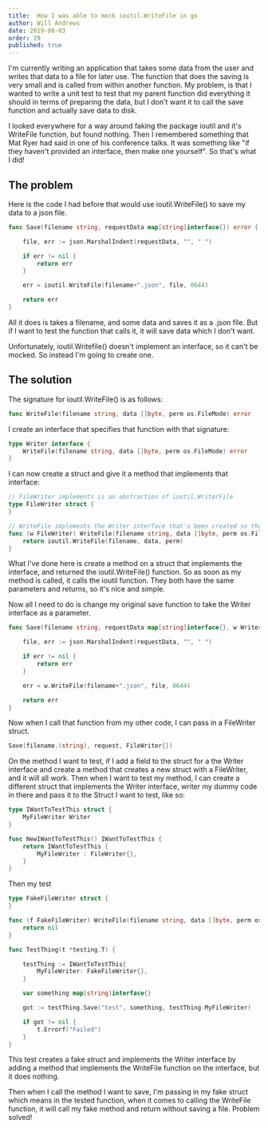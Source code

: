 ```yaml
---
title:  How I was able to mock ioutil.WriteFile in go
author: Will Andrews
date: 2019-08-03
order: 29
published: true
---
```



I'm currently writing an application that takes some data from the user and writes that data to a file for later use. The function that does the saving is very small and is called from within another function. My problem, is that I wanted to write a unit test to test that my parent function did everything it should in terms of preparing the data, but I don't want it to call the save function and actually save data to disk. 

I looked everywhere for a way around faking the package ioutil and it's WriteFile function, but found nothing. Then I remembered something that Mat Ryer had said in one of his conference talks. It was something like "if they haven't provided an interface, then make one yourself". So that's what I did!

## The problem

Here is the code I had before that would use ioutil.WriteFile() to save my data to a json file.

``` go
func Save(filename string, requestData map[string]interface{}) error {

	file, err := json.MarshalIndent(requestData, "", " ")

	if err != nil {
		return err
	}

	err = ioutil.WriteFile(filename+".json", file, 0644)

	return err
}
```

All it does is takes a filename, and some data and saves it as a .json file. But if I want to test the function that calls it, it will save data which I don't want.

Unfortunately, ioutil.Writefile() doesn't implement an interface, so it can't be mocked. So instead I'm going to create one.

## The solution

The signature for ioutil.WriteFile() is as follows:

``` go
func WriteFile(filename string, data []byte, perm os.FileMode) error
```

I create an interface that specifies that function with that signature:

``` go
type Writer interface {
	WriteFile(filename string, data []byte, perm os.FileMode) error
}
```

I can now create a struct and give it a method that implements that interface:

``` go
// FileWriter implements is an abstraction of ioutil.WriterFile
type FileWriter struct {
}

// WriteFile implements the Writer interface that's been created so that ioutil.WriteFile can be mocked
func (w FileWriter) WriteFile(filename string, data []byte, perm os.FileMode) error {
	return ioutil.WriteFile(filename, data, perm)
}
```

What I've done here is create a method on a struct that implements the interface, and returned the ioutil.WriteFile() function. So as soon as my method is called, it calls the ioutil function. They both have the same parameters and returns, so it's nice and simple.

Now all I need to do is change my original save function to take the Writer interface as a parameter.

``` go
func Save(filename string, requestData map[string]interface{}, w Writer) error {

	file, err := json.MarshalIndent(requestData, "", " ")

	if err != nil {
		return err
	}

	err = w.WriteFile(filename+".json", file, 0644)

	return err
}
```

Now when I call that function from my other code, I can pass in a FileWriter struct.

``` go
Save(filename.(string), request, FileWriter{})
```

On the method I want to test, if I add a field to the struct for a the Writer interface and create a method that creates a new struct with a FileWriter, and it will all work. Then when I want to test my method, I can create a different struct that implements the Writer interface, writer my dummy code in there and pass it to the Struct I want to test, like so:

``` go
type IWantToTestThis struct {
	MyFileWriter Writer
}

func NewIWantToTestThis() IWantToTestThis {
	return IWantToTestThis {
		MyFileWriter : FileWriter{},
	}
}
```

Then my test 
``` go
type FakeFileWriter struct {
}

func (f FakeFileWriter) WriteFile(filename string, data []byte, perm os.FileMode) error {
	return nil
}

func TestThing(t *testing.T) {

	testThing := IWantToTestThis{
		MyFileWriter: FakeFileWriter{},
	}

	var something map[string]interface{}

	got := testThing.Save("test", something, testThing.MyFileWriter)

	if got != nil {
		t.Errorf("Failed")
	}
}
```

This test creates a fake struct and implements the Writer interface by adding a method that implements the WriteFile function on the interface, but it does nothing.

Then when I call the method I want to save, I'm passing in my fake struct which means in the tested function, when it comes to calling the WriteFile function, it will call my fake method and return without saving a file. Problem solved!